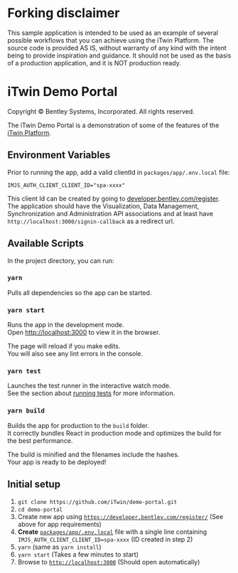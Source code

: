 # Forking disclaimer

This sample application is intended to be used as an example of several possible workflows that you can achieve using the iTwin Platform. The source code is provided AS IS, without warranty of any kind with the intent being to provide inspiration and guidance. It should not be used as the basis of a production application, and it is NOT production ready.

# iTwin Demo Portal

Copyright © Bentley Systems, Incorporated. All rights reserved.

The iTwin Demo Portal is a demonstration of some of the features of the [iTwin Platform](https://developer.bentley.com/).

## Environment Variables

Prior to running the app, add a valid clientId in `packages/app/.env.local` file:

```
IMJS_AUTH_CLIENT_CLIENT_ID="spa-xxxx"
```

This client Id can be created by going to [developer.bentley.com/register](https://developer.bentley.com/register/). The application should have the Visualization, Data Management, Synchronization and Administration API associations and at least have `http://localhost:3000/signin-callback` as a redirect url.

## Available Scripts

In the project directory, you can run:

### `yarn`

Pulls all dependencies so the app can be started.

### `yarn start`

Runs the app in the development mode.\
Open [http://localhost:3000](http://localhost:3000) to view it in the browser.

The page will reload if you make edits.\
You will also see any lint errors in the console.

### `yarn test`

Launches the test runner in the interactive watch mode.\
See the section about [running tests](https://facebook.github.io/create-react-app/docs/running-tests) for more information.

### `yarn build`

Builds the app for production to the `build` folder.\
It correctly bundles React in production mode and optimizes the build for the best performance.

The build is minified and the filenames include the hashes.\
Your app is ready to be deployed!

## Initial setup

1. `git clone https://github.com/iTwin/demo-portal.git`
2. `cd demo-portal`
3. Create new app using [`https://developer.bentley.com/register/`](https://developer.bentley.com/register/) (See above for app requirements)
4. **Create** [`packages/app/.env.local`](packages/app/.env.local) file with a single line containing `IMJS_AUTH_CLIENT_CLIENT_ID=spa-xxxx` (ID created in step 2)
5. `yarn` (same as `yarn install`)
6. `yarn start` (Takes a few minutes to start)
7. Browse to [`http://localhost:3000`](http://localhost:3000) (Should open automatically)
